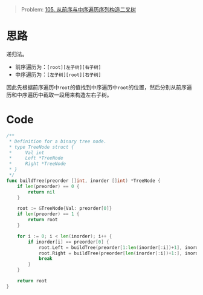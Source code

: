 

> Problem: [105. 从前序与中序遍历序列构造二叉树](https://leetcode.cn/problems/construct-binary-tree-from-preorder-and-inorder-traversal/description/)

# 思路

递归法。

- 前序遍历为：`[root][左子树][右子树]`
- 中序遍历为：`[左子树][root][右子树]`

因此先根据前序遍历中`root`的值找到中序遍历中`root`的位置，然后分别从前序遍历和中序遍历中截取一段用来构造左右子树。



# Code
```go
/**
 * Definition for a binary tree node.
 * type TreeNode struct {
 *     Val int
 *     Left *TreeNode
 *     Right *TreeNode
 * }
 */
func buildTree(preorder []int, inorder []int) *TreeNode {
	if len(preorder) == 0 {
		return nil
	}

	root := &TreeNode{Val: preorder[0]}
	if len(preorder) == 1 {
		return root
	}

	for i := 0; i < len(inorder); i++ {
		if inorder[i] == preorder[0] {
			root.Left = buildTree(preorder[1:len(inorder[:i])+1], inorder[:i])
			root.Right = buildTree(preorder[len(inorder[:i])+1:], inorder[i+1:])
            break
		}
	}

	return root
}
```
  
